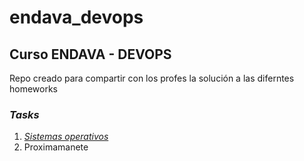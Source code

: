 # endava_devops

## Curso ENDAVA - DEVOPS

Repo creado para compartir con los profes la solución a las diferntes homeworks

### *Tasks*

1. *[Sistemas operativos][1]*
2. Proximamanete


[1]: http://wwww.google.com
